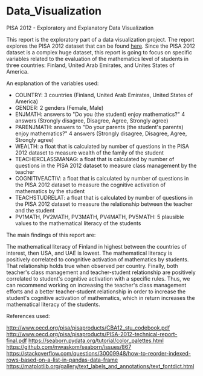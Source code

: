 # Data_Visualization
PISA 2012 - Exploratory and Explanatory Data Visualization

This report is the exploratory part of a data visualization project. The report explores the PISA 2012 dataset that can be found [here](https://www.google.com/url?q=https://s3.amazonaws.com/udacity-hosted-downloads/ud507/pisa2012.csv.zip&sa=D&ust=1551376898573000). Since the PISA 2012 dataset is a complex huge dataset, this report is going to focus on specific variables related to the evaluation of the mathematics level of students in three countries: Finland, United Arab Emirates, and Unites States of America.

An explanation of the variables used:

- COUNTRY: 3 countries (Finland, United Arab Emirates, United States of America)
- GENDER: 2 genders (Female, Male)
- ENJMATH: answers to "Do you (the student) enjoy mathematics?" 4 answers (Strongly disagree, Disagree, Agree, Strongly agree)
- PARENJMATH: answers to "Do your parents (the student's parents) enjoy mathematics?" 4 answers (Strongly disagree, Disagree, Agree, Strongly agree)
- WEALTH: a float that is calculated by number of questions in the PISA 2012 dataset to measure wealth of the family of the student
- TEACHERCLASSMANAG: a float that is calculated by number of questions in the PISA 2012 dataset to measure class management by the teacher
- COGNITIVEACTIV: a float that is calculated by number of questions in the PISA 2012 dataset to measure the cognitive activation of mathematics by the student
- TEACHSTUDRELAT: a float that is calculated by number of questions in the PISA 2012 dataset to measure the relationship between the teacher and the student
- PV1MATH, PV2MATH, PV3MATH, PV4MATH, PV5MATH: 5 plausible values to the mathematical literacy of the students

The main findings of this report are:

The mathematical literacy of Finland in highest between the countries of interest, then USA, and UAE is lowest. The mathematical literacy is positively correlated to congnitive activation of mathematics by students. That relationship holds true when observed per country. Finally, both teacher's class management and teacher-student relationship are positively correlated to student's cognitive activation with a specific rules. Thus, we can recommend working on increasing the teacher's class management efforts and a better teacher-student relationship in order to increase the student's cognitive activation of mathematics, which in return increases the mathematical literacy of the students.

References used:

http://www.oecd.org/pisa/pisaproducts/CBA12_stu_codebook.pdf
http://www.oecd.org/pisa/pisaproducts/PISA-2012-technical-report-final.pdf
https://seaborn.pydata.org/tutorial/color_palettes.html
https://github.com/mwaskom/seaborn/issues/867
https://stackoverflow.com/questions/30009948/how-to-reorder-indexed-rows-based-on-a-list-in-pandas-data-frame
https://matplotlib.org/gallery/text_labels_and_annotations/text_fontdict.html
